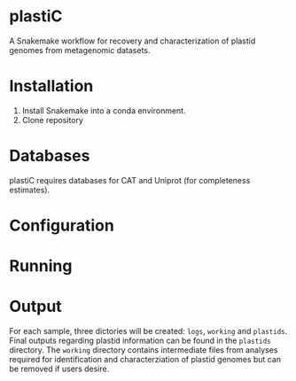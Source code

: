 # plastiC
A Snakemake workflow for recovery and characterization of plastid genomes from metagenomic datasets.

# Installation
1. Install Snakemake into a conda environment. 
2. Clone repository 
# Databases
plastiC requires databases for CAT and Uniprot (for completeness estimates). 

# Configuration

# Running

# Output
For each sample, three dictories will be created: `logs`, `working` and `plastids`. Final outputs regarding
plastid information can be found in the `plastids` directory. The `working` directory contains intermediate files
from analyses required for identification and characterziation of plastid genomes but can be removed if users desire. 

